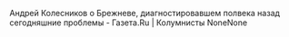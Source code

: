  Андрей Колесников о Брежневе, диагностировавшем полвека назад сегодняшние проблемы - Газета.Ru | Колумнисты NoneNone
